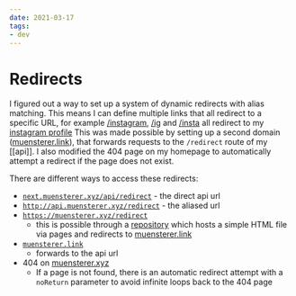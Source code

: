 ```yaml
---
date: 2021-03-17
tags:
- dev
---
```


# Redirects

I figured out a way to set up a system of dynamic redirects with alias matching. This means I can define multiple links that all redirect to a specific URL, for example [/instagram](http://muensterer.link/instagram), [/ig](http://muensterer.link/ig) and [/insta](http://muensterer.link/insta) all redirect to my [instagram profile](https://www.instagram.com/dnnsmnstrr/)
This was made possible by setting up a second domain ([muensterer.link](http://muensterer.link)), that forwards requests to the `/redirect` route of my [[api]]. I also modified the 404 page on my homepage to automatically attempt a redirect if the page does not exist.

There are different ways to access these redirects:

- [`next.muensterer.xyz/api/redirect`](https://next.muensterer.xyz/api/redirect) - the direct api url
- [`http://api.muensterer.xyz/redirect`](http://api.muensterer.xyz/redirect) - the aliased url
- [`https://muensterer.xyz/redirect`](https://muensterer.xyz/redirect)
   - this is possible through a [repository](https://github.com/dnnsmnstrr/redirect) which hosts a simple HTML file via pages and redirects to [muensterer.link](http://muensterer.link)
- [`muensterer.link`](http://muensterer.link)
  - forwards to the api url
- 404 on [muensterer.xyz](https://muensterer.xyz)
  - If a page is not found, there is an automatic redirect attempt with a `noReturn` parameter to avoid infinite loops back to the 404 page
